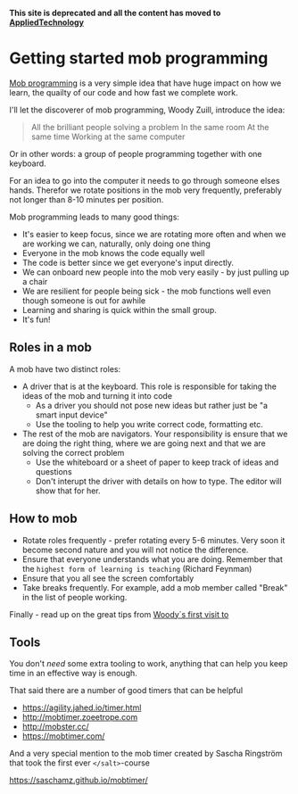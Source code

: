 **This site is deprecated and all the content has moved to [AppliedTechnology](https://appliedtechnology.github.io/protips/)**

# Getting started mob programming

[Mob programming](https://en.wikipedia.org/wiki/Mob_programming) is a very simple idea that have huge impact on how we learn, the quailty of our code and how fast we complete work.

I'll let the discoverer of mob programming, Woody Zuill, introduce the idea:

> All the brilliant people solving a problem
> In the same room
> At the same time
> Working at the same computer

Or in other words: a group of people programming together with one keyboard.

For an idea to go into the computer it needs to go through someone elses hands. Therefor we rotate positions in the mob very frequently, preferably not longer than 8-10 minutes per position.

Mob programming leads to many good things:

* It's easier to keep focus, since we are rotating more often and when we are working we can, naturally, only doing one thing
* Everyone in the mob knows the code equally well
* The code is better since we get everyone's input directly.
* We can onboard new people into the mob very easily - by just pulling up a chair
* We are resilient for people being sick - the mob functions well even though someone is out for awhile
* Learning and sharing is quick within the small group.
* It's fun!

## Roles in a mob
A mob have two distinct roles:

* A driver that is at the keyboard. This role is responsible for taking the ideas of the mob and turning it into code
  * As a driver you should not pose new ideas but rather just be "a smart input device"
  * Use the tooling to help you write correct code, formatting etc.
* The rest of the mob are navigators. Your responsibility is ensure that we are doing the right thing, where we are going next and that we are solving the correct problem
  * Use the whiteboard or a sheet of paper to keep track of ideas and questions
  * Don't interupt the driver with details on how to type. The editor will show that for her.

## How to mob
* Rotate roles frequently - prefer rotating every 5-6 minutes. Very soon it become second nature and you will not notice the difference.
* Ensure that everyone understands what you are doing. Remember that the `highest form of learning is teaching` (Richard Feynman)
* Ensure that you all see the screen comfortably
* Take breaks frequently. For example, add a mob member called "Break" in the list of people working.

Finally - read up on the great tips from [Woody´s first visit to </salt>](https://saltsthlm.github.io/protips/woodyMobTips.html)

## Tools

You don't *need* some extra tooling to work, anything that can help you keep time in an effective way is enough.

That said there are a number of good timers that can be helpful

* https://agility.jahed.io/timer.html
* http://mobtimer.zoeetrope.com
* http://mobster.cc/
* https://mobtimer.com/

And a very special mention to the mob timer created by Sascha Ringström that took the first ever `</salt>`-course

https://saschamz.github.io/mobtimer/





